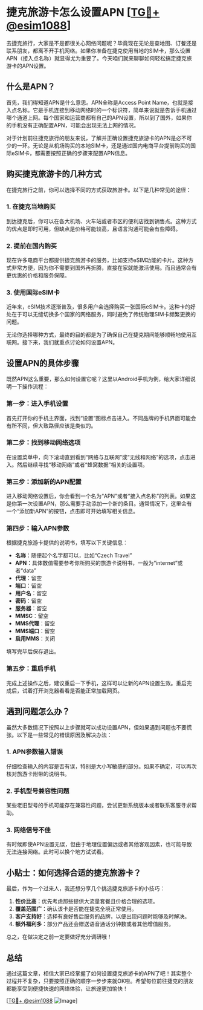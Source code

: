 # 捷克旅游卡怎么设置APN [[TG💪+ @esim1088](https://t.me/s/esim1088)]

去捷克旅行，大家是不是都很关心网络问题呢？毕竟现在无论是查地图、订餐还是联系朋友，都离不开手机网络。如果你准备在捷克使用当地的SIM卡，那么设置APN（接入点名称）就显得尤为重要了。今天咱们就来聊聊如何轻松搞定捷克旅游卡的APN设置。

## 什么是APN？

首先，我们得知道APN是什么意思。APN全称是Access Point Name，也就是接入点名称。它是手机连接到移动网络时的一个标识符，简单来说就是告诉手机通过哪个通道上网。每个国家和运营商都有自己的APN设置，所以到了国外，如果你的手机没有正确配置APN，可能会出现无法上网的情况。

对于计划前往捷克旅行的朋友来说，了解并正确设置捷克旅游卡的APN是必不可少的一环。无论是从机场购买的本地SIM卡，还是通过国内电商平台提前购买的国际eSIM卡，都需要按照正确的步骤来配置APN信息。

## 购买捷克旅游卡的几种方式

在捷克旅行之前，你可以选择不同的方式获取旅游卡。以下是几种常见的途径：

### 1. 在捷克当地购买

到达捷克后，你可以在各大机场、火车站或者市区的便利店找到销售点。这种方式的优点是即时可用，但缺点是价格可能较高，且语言沟通可能会有些障碍。

### 2. 提前在国内购买

现在许多电商平台都提供捷克旅游卡的服务，比如支持eSIM功能的卡片。这种方式非常方便，因为你不需要到国外再折腾，直接在家就能激活使用。而且通常会有更优惠的价格和服务保障。

### 3. 使用国际eSIM卡

近年来，eSIM技术逐渐普及，很多用户会选择购买一张国际eSIM卡。这种卡的好处在于可以无缝切换多个国家的网络服务，同时避免了传统物理SIM卡频繁更换的问题。

无论你选择哪种方式，最终的目的都是为了确保自己在捷克期间能够顺畅地使用互联网。接下来，我们就重点讨论如何设置APN。

## 设置APN的具体步骤

既然APN这么重要，那么如何设置它呢？这里以Android手机为例，给大家详细说明一下操作流程：

### 第一步：进入手机设置

首先打开你的手机主界面，找到“设置”图标点击进入。不同品牌的手机界面可能会有所不同，但大致路径应该是类似的。

### 第二步：找到移动网络选项

在设置菜单中，向下滚动直到看到“网络与互联网”或“无线和网络”的选项，点击进入。然后继续寻找“移动网络”或者“蜂窝数据”相关的设置项。

### 第三步：添加新的APN配置

进入移动网络设置后，你会看到一个名为“APN”或者“接入点名称”的列表。如果这是你第一次设置APN，那么需要手动添加一个新的条目。通常情况下，这里会有一个“添加新APN”的按钮，点击即可开始填写相关信息。

### 第四步：输入APN参数

根据捷克旅游卡提供的说明书，填写以下关键信息：
- **名称**：随便起个名字都可以，比如“Czech Travel”
- **APN**：具体数值需要参考你所购买的旅游卡说明书，一般为“internet”或者“data”
- **代理**：留空
- **端口**：留空
- **用户名**：留空
- **密码**：留空
- **服务器**：留空
- **MMSC**：留空
- **MMS代理**：留空
- **MMS端口**：留空
- **启用MMS**：关闭

填写完毕后保存退出。

### 第五步：重启手机

完成上述操作之后，建议重启一下手机，这样可以让新的APN设置生效。重启完成后，试着打开浏览器看看是否能正常加载网页。

## 遇到问题怎么办？

虽然大多数情况下按照以上步骤就可以成功设置APN，但如果遇到问题也不要慌张。以下是一些常见的错误原因及解决办法：

### 1. APN参数输入错误

仔细检查输入的内容是否有误，特别是大小写敏感的部分。如果不确定，可以再次核对旅游卡附带的说明书。

### 2. 手机型号兼容性问题

某些老旧型号的手机可能存在兼容性问题，尝试更新系统版本或者联系客服寻求帮助。

### 3. 网络信号不佳

有时候即使APN设置无误，但由于地理位置偏远或者其他客观因素，也可能导致无法连接网络。此时可以换个地方试试看。

## 小贴士：如何选择合适的捷克旅游卡？

最后，作为一个过来人，我还想分享几个挑选捷克旅游卡的小技巧：

1. **性价比高**：优先考虑那些提供大流量套餐且价格合理的选项。
2. **覆盖范围广**：确认该卡是否能在捷克全境正常使用。
3. **客户支持好**：选择有良好售后服务的品牌，以便出现问题时能够及时解决。
4. **额外福利多**：部分产品还会赠送语音通话分钟数或者其他增值服务。

总之，在做决定之前一定要做好充分调研哦！

## 总结

通过这篇文章，相信大家已经掌握了如何设置捷克旅游卡的APN了吧！其实整个过程并不复杂，只要按照正确的顺序一步步来就OK啦。希望每位前往捷克的朋友都能享受到便捷快速的网络体验，让旅途更加愉快！

[[TG💪+ @esim1088](https://t.me/s/esim1088) ![Image](https://i.postimg.cc/4NQfJmqS/Snipaste-2025-05-13-00-14-12.png)]